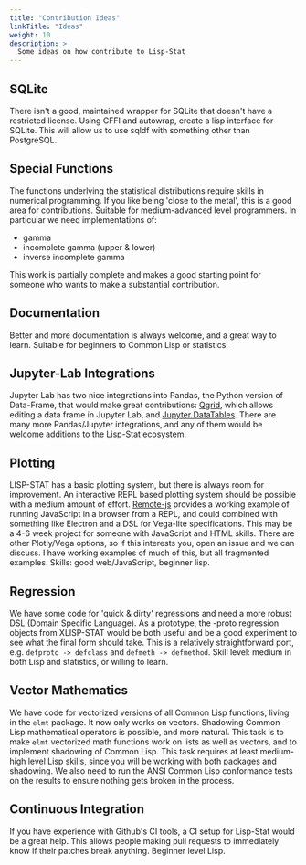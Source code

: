 ```yaml
---
title: "Contribution Ideas"
linkTitle: "Ideas"
weight: 10
description: >
  Some ideas on how contribute to Lisp-Stat
---
```


## SQLite

There isn't a good, maintained wrapper for SQLite that doesn't have a
restricted license. Using CFFI and autowrap, create a lisp interface
for SQLite. This will allow us to use sqldf with something other than
PostgreSQL.

## Special Functions

The functions underlying the statistical distributions require skills
in numerical programming. If you like being 'close to the metal', this
is a good area for contributions. Suitable for medium-advanced level
programmers. In particular we need implementations of:

- gamma
- incomplete gamma (upper & lower)
- inverse incomplete gamma

This work is partially complete and makes a good starting point for
someone who wants to make a substantial contribution.

## Documentation

Better and more documentation is always welcome, and a great way to
learn. Suitable for beginners to Common Lisp or statistics.

## Jupyter-Lab Integrations

Jupyter Lab has two nice integrations into Pandas, the Python version
of Data-Frame, that would make great contributions:
[Qgrid](https://github.com/quantopian/qgrid), which allows editing a
data frame in Jupyter Lab, and [Jupyter
DataTables](https://pypi.org/project/jupyter-datatables/). There are
many more Pandas/Jupyter integrations, and any of them would be
welcome additions to the Lisp-Stat ecosystem.

## Plotting

LISP-STAT has a basic plotting system, but there is always room for
improvement.  An interactive REPL based plotting system should be
possible with a medium amount of
effort. [Remote-js](https://github.com/ceramic/remote-js) provides a
working example of running JavaScript in a browser from a REPL, and
could combined with something like Electron and a DSL for Vega-lite
specifications. This may be a 4-6 week project for someone with
JavaScript and HTML skills.  There are other Plotly/Vega options, so
if this interests you, open an issue and we can discuss. I have
working examples of much of this, but all fragmented examples. Skills:
good web/JavaScript, beginner lisp.

## Regression

We have some code for 'quick & dirty' regressions and need a more
robust DSL (Domain Specific Language). As a prototype, the -proto
regression objects from XLISP-STAT would be both useful and be a good
experiment to see what the final form should take. This is a
relatively straightforward port, e.g. `defproto -> defclass` and
`defmeth -> defmethod`. Skill level: medium in both Lisp and
statistics, or willing to learn.

## Vector Mathematics

We have code for vectorized versions of all Common Lisp functions,
living in the `elmt` package. It now only works on vectors.  Shadowing
Common Lisp mathematical operators is possible, and more natural.  This
task is to make `elmt` vectorized math functions work on lists as well
as vectors, and to implement shadowing of Common Lisp.  This task
requires at least medium-high level Lisp skills, since you will be
working with both packages and shadowing.  We also need to run the
ANSI Common Lisp conformance tests on the results to ensure nothing
gets broken in the process.

## Continuous Integration

If you have experience with Github's CI tools, a CI setup for
Lisp-Stat would be a great help. This allows people making pull
requests to immediately know if their patches break anything. Beginner
level Lisp.
